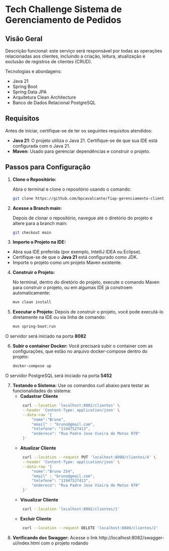 # Tech Challenge Sistema de Gerenciamento de Pedidos

## Visão Geral

Descrição funcional: este serviço será responsável por todas as 
operações relacionadas aos clientes, incluindo a criação, leitura, atualização e 
exclusão de registros de clientes (CRUD).

Tecnologias e abordagens:
 - Java 21
 - Spring Boot
 - Spring Data JPA
 - Arquitetura Clean Architecture
 - Banco de Dados Relacional PostgreSQL

## Requisitos

Antes de iniciar, certifique-se de ter os seguintes requisitos atendidos:

- **Java 21**: O projeto utiliza o Java 21. Certifique-se de que sua IDE está configurada com o Java 21.
- **Maven**: Usado para gerenciar dependências e construir o projeto.

## Passos para Configuração

1. **Clone o Repositório:**

   Abra o terminal e clone o repositório usando o comando:

   ```bash
   git clone https://github.com/bpcavalcante/fiap-gerenciamento-clientes

2. **Acesse a Branch main:**

   Depois de clonar o repositório, navegue até o diretório do projeto e altere para a branch main:

   ```bash
   git checkout main

3. **Importe o Projeto na IDE:**

- Abra sua IDE preferida (por exemplo, IntelliJ IDEA ou Eclipse).
- Certifique-se de que o **Java 21** está configurado como JDK.
- Importe o projeto como um projeto Maven existente. 

4. **Construir o Projeto:**

   No terminal, dentro do diretório do projeto, execute o comando Maven para construir o projeto, ou em algumas IDE já constroem automaticamente:

   ```bash
   mvn clean install

5. **Executar o Projeto:**
   Depois de construir o projeto, você pode executá-lo diretamente na IDE ou via linha de comando:
   ```bash
   mvn spring-boot:run

  O servidor será iniciado na porta **8082**


6. **Subir o container Docker:**
   Você precisará subir o container com as configurações, que estão no arquivo docker-compose dentro do projeto:
   ```bash
   docker-compose up

  O servidor PostgreSQL será iniciado na porta **5452**
  

7. **Testando o Sistema:**
   Use os comandos curl abaixo para testar as funcionalidades do sistema:
   - **Cadastrar Cliente**
     ```bash
      curl --location 'localhost:8082/clientes' \
      --header 'Content-Type: application/json' \
      --data-raw '{
          "nome":"Bruno",
          "email" : "bruno@gmail.com",
          "telefone": "11947527413",
          "endereco": "Rua Padre Jose Vieira de Matos 970"
      }'
   - **Atualizar Cliente**
     ```bash
      curl --location --request PUT 'localhost:8080/clientes/4' \
      --header 'Content-Type: application/json' \
      --data-raw '{
          "nome":"Bruno 254",
          "email" : "bruno@gmail.com",
          "telefone": "11947527413",
          "endereco": "Rua Padre Jose Vieira de Matos 970"
      }'
   - **Visualizar Cliente**
     ```bash
      curl --location 'localhost:8082/clientes/1'
   - **Excluir Cliente**
     ```bash
      curl --location --request DELETE 'localhost:8080/clientes/2'    
8. **Verificando doc Swagger:**
   Acesse o link http://localhost:8082/swagger-ui/index.html com o projeto rodando
